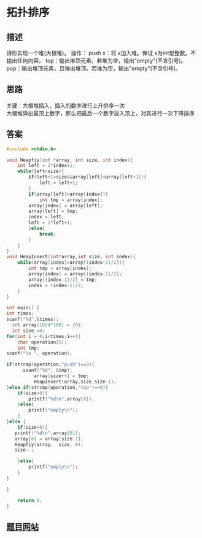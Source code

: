 # 拓扑排序

## 描述
请你实现一个堆(大根堆)。
操作：
push x：将
x加入堆。保证
x为int型整数。不输出任何内容。
top：输出堆顶元素。若堆为空，输出"empty"(不含引号)。
pop：输出堆顶元素，且弹出堆顶。若堆为空，输出"empty"(不含引号)。

## 思路
关键：大根堆插入，插入的数字进行上升排序一次 \
      大根堆弹出最顶上数字，那么把最后一个数字放入顶上，对其进行一次下降排序

## 答案
``` c
#include <stdio.h>

void Heapfiy(int *array, int size, int index){
    int left = 2*index+1;
    while(left<size){
        if(left+1<size&&array[left]<array[left+1]){
            left = left+1;
        }
        if(array[left]>array[index]){
            int tmp = array[index];
        array[index] = array[left];
        array[left] = tmp;
        index = left;
        left = 2*left+1;
        }else{
            break;
        }
    }
}
void HeapInsert(int*array,int size, int index){
    while(array[index]>array[(index-1)/2]){
        int tmp = array[index];
        array[index] = array[(index-1)/2];
        array[(index-1)/2] = tmp;
        index = (index-1)/2;
    }
}

int main() {
int times;
scanf("%d",&times);
  int array[1024*100] = {0};
  int size =0;
for(int i = 0;i<times;i++){
    char operation[5];
    int tmp;
scanf("%s ", operation);

if(strcmp(operation,"push")==0){
      scanf("%d", &tmp);
          array[size++] = tmp;
          HeapInsert(array,size,size-1);
}else if(strcmp(operation,"top")==0){
    if(size>0){
        printf("%d\n",array[0]);
    }else{
        printf("empty\n");
    }
}else {
    if(size>0){
   printf("%d\n",array[0]);
   array[0] = array[size-1];
   Heapfiy(array,  size, 0);
   size--;

    }else{
        printf("empty\n");
    }
}

}

    return 0;
}
```

## [题目网站](https://www.nowcoder.com/practice/13f61c8c92404f5ea5d6fa4c692869fb?tpId=308&tqId=2373261&ru=/exam/oj&qru=/ta/algorithm-start/question-ranking&sourceUrl=%2Fexam%2Foj%3Fpage%3D1%26tab%3D%25E7%25AE%2597%25E6%25B3%2595%25E7%25AF%2587%26topicId%3D308)
